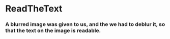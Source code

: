 # ReadTheText

### A blurred image was given to us, and the we had to deblur it, so that the text on the image is readable.
